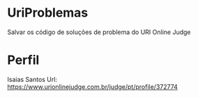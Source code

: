 # UriProblemas
Salvar os código de soluções de problema do URI Online Judge

# Perfil
Isaias Santos
Url: https://www.urionlinejudge.com.br/judge/pt/profile/372774
